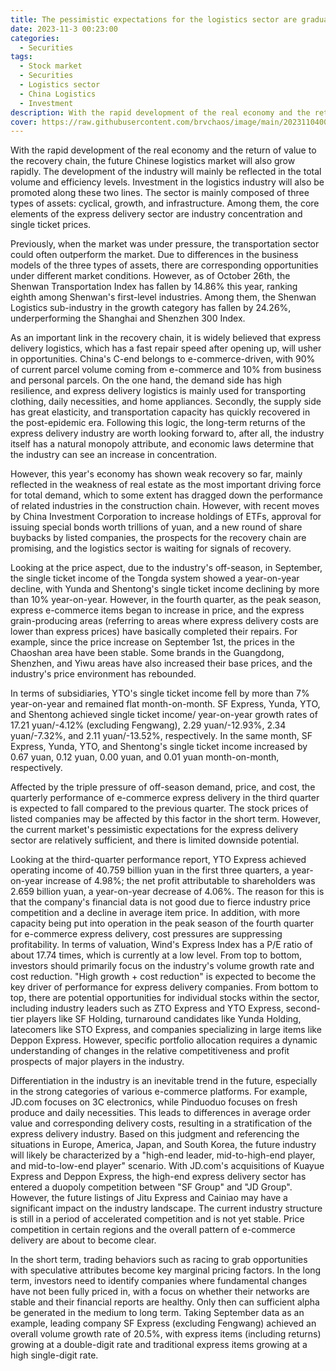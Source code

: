 ```yaml
---
title: The pessimistic expectations for the logistics sector are gradually dissipating, and the express sub-industry is hovering at the bottom, waiting for signals of recovery in the supply chain.
date: 2023-11-3 00:23:00
categories:
  - Securities
tags:
  - Stock market
  - Securities
  - Logistics sector
  - China Logistics
  - Investment
description: With the rapid development of the real economy and the return of value to the recovery chain, the future Chinese logistics market will also experience high-speed growth.
cover: https://raw.githubusercontent.com/brvchaos/image/main/20231104002737.png
---
```

With the rapid development of the real economy and the return of value to the recovery chain, the future Chinese logistics market will also grow rapidly. The development of the industry will mainly be reflected in 
the total volume and efficiency levels. Investment in the logistics industry will also be promoted along these two lines. The sector is mainly composed of three types of assets: cyclical, growth, and infrastructure. 
Among them, the core elements of the express delivery sector are industry concentration and single ticket prices.

Previously, when the market was under pressure, the transportation sector could often outperform the market. Due to differences in the business models of the three types of assets, there are corresponding opportunities 
under different market conditions. However, as of October 26th, the Shenwan Transportation Index has fallen by 14.86% this year, ranking eighth among Shenwan's first-level industries. Among them, the Shenwan Logistics 
sub-industry in the growth category has fallen by 24.26%, underperforming the Shanghai and Shenzhen 300 Index.

As an important link in the recovery chain, it is widely believed that express delivery logistics, which has a fast repair speed after opening up, will usher in opportunities. China's C-end belongs to e-commerce-driven, 
with 90% of current parcel volume coming from e-commerce and 10% from business and personal parcels. On the one hand, the demand side has high resilience, and express delivery logistics is mainly used for transporting 
clothing, daily necessities, and home appliances. Secondly, the supply side has great elasticity, and transportation capacity has quickly recovered in the post-epidemic era. Following this logic, the long-term returns of 
the express delivery industry are worth looking forward to, after all, the industry itself has a natural monopoly attribute, and economic laws determine that the industry can see an increase in concentration.

However, this year's economy has shown weak recovery so far, mainly reflected in the weakness of real estate as the most important driving force for total demand, which to some extent has dragged down the performance of 
related industries in the construction chain. However, with recent moves by China Investment Corporation to increase holdings of ETFs, approval for issuing special bonds worth trillions of yuan, and a new round of share 
buybacks by listed companies, the prospects for the recovery chain are promising, and the logistics sector is waiting for signals of recovery.

Looking at the price aspect, due to the industry's off-season, in September, the single ticket income of the Tongda system showed a year-on-year decline, with Yunda and Shentong's single ticket income declining by more 
than 10% year-on-year. However, in the fourth quarter, as the peak season, express e-commerce items began to increase in price, and the express grain-producing areas (referring to areas where express delivery costs are 
lower than express prices) have basically completed their repairs. For example, since the price increase on September 1st, the prices in the Chaoshan area have been stable. Some brands in the Guangdong, Shenzhen, and Yiwu
areas have also increased their base prices, and the industry's price environment has rebounded.

In terms of subsidiaries, YTO's single ticket income fell by more than 7% year-on-year and remained flat month-on-month. SF Express, Yunda, YTO, and Shentong achieved single ticket income/ year-on-year growth rates of 
17.21 yuan/-4.12% (excluding Fengwang), 2.29 yuan/-12.93%, 2.34 yuan/-7.32%, and 2.11 yuan/-13.52%, respectively. In the same month, SF Express, Yunda, YTO, and Shentong's single ticket income increased by 0.67 yuan, 
0.12 yuan, 0.00 yuan, and 0.01 yuan month-on-month, respectively.

Affected by the triple pressure of off-season demand, price, and cost, the quarterly performance of e-commerce express delivery in the third quarter is expected to fall compared to the previous quarter. The stock prices 
of listed companies may be affected by this factor in the short term. However, the current market's pessimistic expectations for the express delivery sector are relatively sufficient, and there is limited downside 
potential.

Looking at the third-quarter performance report, YTO Express achieved operating income of 40.759 billion yuan in the first three quarters, a year-on-year increase of 4.98%; the net profit attributable to shareholders was 
2.659 billion yuan, a year-on-year decrease of 4.06%. The reason for this is that the company's financial data is not good due to fierce industry price competition and a decline in average item price. In addition, with 
more capacity being put into operation in the peak season of the fourth quarter for e-commerce express delivery, cost pressures are suppressing profitability. In terms of valuation, Wind's Express Index has a P/E ratio of 
about 17.74 times, which is currently at a low level.
From top to bottom, investors should primarily focus on the industry's volume growth rate and cost reduction. "High growth + cost reduction" is expected to become the key driver of performance for express delivery 
companies. From bottom to top, there are potential opportunities for individual stocks within the sector, including industry leaders such as ZTO Express and YTO Express, second-tier players like SF Holding, turnaround 
candidates like Yunda Holding, latecomers like STO Express, and companies specializing in large items like Deppon Express. However, specific portfolio allocation requires a dynamic understanding of changes in the relative 
competitiveness and profit prospects of major players in the industry.

Differentiation in the industry is an inevitable trend in the future, especially in the strong categories of various e-commerce platforms. For example, JD.com focuses on 3C electronics, while Pinduoduo focuses on fresh 
produce and daily necessities. This leads to differences in average order value and corresponding delivery costs, resulting in a stratification of the express delivery industry. Based on this judgment and referencing the
situations in Europe, America, Japan, and South Korea, the future industry will likely be characterized by a "high-end leader, mid-to-high-end player, and mid-to-low-end player" scenario. With JD.com's acquisitions of 
Kuayue Express and Deppon Express, the high-end express delivery sector has entered a duopoly competition between "SF Group" and "JD Group". However, the future listings of Jitu Express and Cainiao may have a significant 
impact on the industry landscape. The current industry structure is still in a period of accelerated competition and is not yet stable. Price competition in certain regions and the overall pattern of e-commerce delivery 
are about to become clear.

In the short term, trading behaviors such as racing to grab opportunities with speculative attributes become key marginal pricing factors. In the long term, investors need to identify companies where fundamental changes 
have not been fully priced in, with a focus on whether their networks are stable and their financial reports are healthy. Only then can sufficient alpha be generated in the medium to long term. Taking September data as an
example, leading company SF Express (excluding Fengwang) achieved an overall volume growth rate of 20.5%, with express items (including returns) growing at a double-digit rate and traditional express items growing at a 
high single-digit rate.


